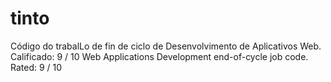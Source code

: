 # tinto

Código do trabalLo de fin de ciclo de Desenvolvimento de Aplicativos Web. Calificado: 9 / 10
Web Applications Development end-of-cycle job code. Rated: 9 / 10 
